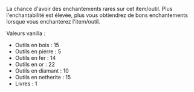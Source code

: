 La chance d'avoir des enchantements rares sur cet item/outil.
Plus l'enchantabilité est élevée, plus vous obtiendrez de bons enchantements lorsque vous enchanterez l'item/outil.

Valeurs vanilla :

* Outils en bois : 15
* Outils en pierre : 5
* Outils en fer : 14
* Outils en or : 22
* Outils en diamant : 10
* Outils en netherite : 15
* Livres : 1